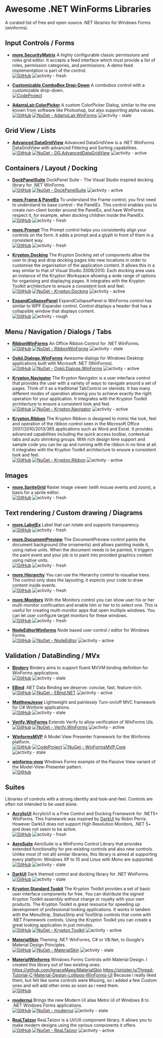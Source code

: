 # Awesome .NET WinForms Libraries

A curated list of free and open-source .NET libraries for Windows Forms (winforms).

## Input Controls / Forms

* **[more.SecurityMatrix](https://github.com/tstih/more#securitymatrix)**
  A highly configurable classic permissions and roles grid editor. It accepts a feed interface which must provide a list of roles, permission categories, and permissions. A demo feed implementation is part of the control.  
  [![GitHub](https://img.shields.io/static/v1?label=&message=Github&color=181717&logo=GitHub)](https://github.com/tstih/more#securitymatrix)
  ![activity - fresh](https://img.shields.io/badge/activity-fresh-00ACC1)

* **[Customizable ComboBox Drop-Down](https://www.codeproject.com/Articles/25471/Customizable-ComboBox-Drop-Down)**
  A combobox control with a customizable drop-down.  
  [![CodeProject](https://img.shields.io/badge/CodeProject-333?logo=codeproject&logoColor=FF9900)](https://www.codeproject.com/Articles/25471/Customizable-ComboBox-Drop-Down)

* **[AdamsLair.ColorPicker](https://github.com/AdamsLair/winforms)**
  A custom ColorPicker Dialog, similar to the one known from software like Photoshop, but also supporting alpha values.  
  [![GitHub](https://img.shields.io/static/v1?label=&message=Github&color=181717&logo=GitHub)](https://github.com/AdamsLair/winforms)
  [![NuGet - AdamsLair.WinForms](https://img.shields.io/badge/NuGet-AdamsLair.WinForms-blue?logo=nuget)](https://www.nuget.org/packages/AdamsLair.WinForms/)
  ![activity - stale](https://img.shields.io/badge/activity-stale-lightgray)

## Grid View / Lists

* **[Advanced DataGridView](https://github.com/davidegironi/advanceddatagridview)**
  Advanced DataGridView is a .NET WinForms DataGridView with advanced Filtering and Sorting capabilities.  
  [![GitHub](https://img.shields.io/static/v1?label=&message=Github&color=181717&logo=GitHub)](davidegironi/advanceddatagridview)
  [![NuGet - DG.AdvancedDataGridView](https://img.shields.io/badge/NuGet-DG.AdvancedDataGridView-blue?logo=nuget)](https://www.nuget.org/packages/DG.AdvancedDataGridView/)
  ![activity - active](https://img.shields.io/badge/activity-active-2ea44f)

## Containers / Layout / Docking

* **[DockPanelSuite](https://github.com/dockpanelsuite/dockpanelsuite)**
  DockPanel Suite - The Visual Studio inspired docking library for .NET WinForms.  
  [![GitHub](https://img.shields.io/static/v1?label=&message=Github&color=181717&logo=GitHub)](https://github.com/dockpanelsuite/dockpanelsuite)
  [![NuGet - DockPanelSuite](https://img.shields.io/badge/NuGet-DockPanelSuite-blue?logo=nuget)](https://www.nuget.org/packages/DockPanelSuite/)
  ![activity - active](https://img.shields.io/badge/activity-active-2ea44f)

* **[more.Frame & PanelEx](https://github.com/tstih/more#frame)**
  To understand the Frame control, you first need to understand its base control - the PanelEx.
  This control enables you to create non-client border around the PanelEx, and have WinForms respect it, for example, when docking children inside the PanelEx.  
  [![GitHub](https://img.shields.io/static/v1?label=&message=Github&color=181717&logo=GitHub)](https://github.com/tstih/more)
  ![activity - fresh](https://img.shields.io/badge/activity-fresh-00ACC1)

* **[more.Prompt](https://github.com/tstih/more#prompt)**
  The Prompt control helps you consistently align your controls on the form. It adds a prompt and a glyph in front of them in a consistent way.  
  [![GitHub](https://img.shields.io/static/v1?label=&message=Github&color=181717&logo=GitHub)](https://github.com/tstih/more)
  ![activity - fresh](https://img.shields.io/badge/activity-fresh-00ACC1)
  
* **[Krypton.Docking](https://github.com/Krypton-Suite/Standard-Toolkit)**
  The Krypton Docking set of components allow the user to drag and drop docking pages into new locations in order to customise the organisation of the application content. It allows this in a way similar to that of Visual Studio 2008/2010. Each docking area uses an instance of the Krypton Workspace allowing a wide range of options for organising and displaying pages. It integrates with the Krypton Toolkit architecture to ensure a consistent look and feel.  
  [![GitHub](https://img.shields.io/badge/GitHub-181717?logo=GitHub)](https://github.com/Krypton-Suite/Standard-Toolkit)
  [![NuGet - Krypton.Docking](https://img.shields.io/badge/NuGet-Krypton.Docking-blue?logo=nuget)](https://www.nuget.org/packages/Krypton.Docking/)
  ![activity - active](https://img.shields.io/badge/activity-active-2ea44f)

* **[ExpandCollapsePanel](https://github.com/alexander-makarov/ExpandCollapsePane)**
  ExpandCollapsePanel is WinForms control has similar to WPF Expander control. Control displays a header that has a collapsible window that displays content.  
  [![GitHub](https://img.shields.io/badge/GitHub-181717?logo=GitHub)](https://github.com/alexander-makarov/ExpandCollapsePanel)
  ![activity - rough](https://img.shields.io/badge/activity-rough-981E32)

## Menu / Navigation / Dialogs / Tabs

* **[RibbonWinForms](https://github.com/RibbonWinForms/RibbonWinForms)**
  An Office Ribbon Control for .NET WinForms.  
  [![GitHub](https://img.shields.io/static/v1?label=&message=Github&color=181717&logo=GitHub)](https://github.com/RibbonWinForms/RibbonWinForms)
  [![NuGet - RibbonWinForms](https://img.shields.io/badge/NuGet-RibbonWinForms-blue?logo=nuget)](https://www.nuget.org/packages/RibbonWinForms/)
  ![activity - stale](https://img.shields.io/badge/activity-stale-lightgray)

* **[Ookii.Dialogs.WinForms](https://github.com/ookii-dialogs/ookii-dialogs-winforms)**
  Awesome dialogs for Windows Desktop applications built with Microsoft .NET (WinForms).  
  [![GitHub](https://img.shields.io/static/v1?label=&message=Github&color=181717&logo=GitHub)](https://github.com/ookii-dialogs/ookii-dialogs-winforms)
  [![NuGet - Ookii.Dialogs.WinForms](https://img.shields.io/badge/NuGet-Ookii.Dialogs.WinForms-blue?logo=nuget)](https://www.nuget.org/packages/Ookii.Dialogs.WinForms/)
  ![activity - active](https://img.shields.io/badge/activity-active-2ea44f)
  
* **[Krypton.Navigator](https://github.com/Krypton-Suite/Standard-Toolkit)**
  The Krypton Navigator is a user interface control that provides the user with a variety of ways to navigate around a set of pages. Think of it as a traditional TabControl on steroids. It has many different modes of operation allowing you to achieve exactly the right operation for your application. It integrates with the Krypton Toolkit architecture to ensure a consistent look and feel.  
  [![GitHub](https://img.shields.io/badge/GitHub-181717?logo=GitHub)](https://github.com/Krypton-Suite/Standard-Toolkit)
  [![NuGet - Krypton.Navigator](https://img.shields.io/badge/NuGet-Krypton.Navigator-blue?logo=nuget)](https://www.nuget.org/packages/Krypton.Navigator/)
  ![activity - active](https://img.shields.io/badge/activity-active-2ea44f)
  
* **[Krypton.Ribbon](https://github.com/Krypton-Suite/Standard-Toolkit)**
  The Krypton Ribbon is designed to mimic the look, feel and operation of the ribbon control seen in the Microsoft Office 2007/2010/2013/365 applications such as Word and Excel. It provides advanced capabilities including the quick access toolbar, contextual tabs and auto shrinking groups. With rich design time support and sample code you can be up and running with the ribbon in no time at all. It integrates with the Krypton Toolkit architecture to ensure a consistent look and feel.  
  [![GitHub](https://img.shields.io/badge/GitHub-181717?logo=GitHub)](https://github.com/Krypton-Suite/Standard-Toolkit)
  [![NuGet - Krypton.Ribbon](https://img.shields.io/badge/NuGet-Krypton.Ribbon-blue?logo=nuget)](https://www.nuget.org/packages/Krypton.Ribbon/)
  ![activity - active](https://img.shields.io/badge/activity-active-2ea44f)
  
## Images

* **[more.SpriteGrid](https://github.com/tstih/more#spritegrid)**
  Raster image viewer (with mouse events and zoom), a basis for a sprite editor.  
  [![GitHub](https://img.shields.io/static/v1?label=&message=Github&color=181717&logo=GitHub)](https://github.com/tstih/more#spritegrid)
  ![activity - fresh](https://img.shields.io/badge/activity-fresh-00ACC1)

## Text rendering / Custom drawing / Diagrams

* **[more.LabelEx](https://github.com/tstih/more#labelex)**
  Label that can rotate and supports transparency.  
  [![GitHub](https://img.shields.io/static/v1?label=&message=Github&color=181717&logo=GitHub)](https://github.com/tstih/more#labelex)
  ![activity - fresh](https://img.shields.io/badge/activity-fresh-00ACC1)

* **[more.DocumentPreview](https://github.com/tstih/more#documentpreview)**
  The DocumentPreview control paints the document background (the ornaments) and allows painting inside it, using native units. When the document needs to be painted, it triggers the paint event and your job is to paint into provided graphics context using native units.  
  [![GitHub](https://img.shields.io/static/v1?label=&message=Github&color=181717&logo=GitHub)](https://github.com/tstih/more#documentpreview)
  ![activity - fresh](https://img.shields.io/badge/activity-fresh-00ACC1)

* **[more.Hierarchy](https://github.com/tstih/more#hierarchy)**
  You can use the Hierarchy control to visualise trees. The control only does the layouting; it expects your code to draw content inside events.  
  [![GitHub](https://img.shields.io/static/v1?label=&message=Github&color=181717&logo=GitHub)](https://github.com/tstih/more#hierarchy)
  ![activity - fresh](https://img.shields.io/badge/activity-fresh-00ACC1)

* **[more.Monitors](https://github.com/tstih/more#monitors)**
  With the Monitors control you can show user his or her multi-monitor confiruation and enable him or her to to select one. This is useful for creating multi-monitor apps that open multiple windows. You can let user configure target monitors for these windows.  
  [![GitHub](https://img.shields.io/static/v1?label=&message=Github&color=181717&logo=GitHub)](https://github.com/tstih/more#monitors)
  ![activity - fresh](https://img.shields.io/badge/activity-fresh-00ACC1)

* **[NodeEditorWinforms](https://github.com/komorra/NodeEditorWinforms)**
  Node based user control / editor for Windows Forms.  
  [![GitHub](https://img.shields.io/static/v1?label=&message=Github&color=181717&logo=GitHub)](https://github.com/komorra/NodeEditorWinforms)
  [![NuGet - NodeEditor](https://img.shields.io/badge/NuGet-NodeEditor-blue?logo=nuget)](https://www.nuget.org/packages/NodeEditor/)
  ![activity - active](https://img.shields.io/badge/activity-active-2ea44f)

## Validation / DataBinding / MVx

* **[Bindery](https://github.com/Parametric/Bindery)**
  Bindery aims to support fluent MVVM binding definition for WinForms applications.  
  [![GitHub](https://img.shields.io/static/v1?label=&message=Github&color=181717&logo=GitHub)](https://github.com/Parametric/Bindery)
  ![activity - stale](https://img.shields.io/badge/activity-stale-lightgray)

* **[EBind](https://github.com/SIDOVSKY/EBind)**
  .NET Data Binding we deserve: concise, fast, feature-rich.  
  [![GitHub](https://img.shields.io/static/v1?label=&message=Github&color=181717&logo=GitHub)](https://github.com/SIDOVSKY/EBind)
  [![NuGet - EBind.NET](https://img.shields.io/badge/NuGet-EBind.NET-blue?logo=nuget)](https://www.nuget.org/packages/EBind.NET/)
  ![activity - active](https://img.shields.io/badge/activity-active-2ea44f)
  
* **[MatthewJesse](https://github.com/Richardmjxhx/MatthewJesse)**
  Lightweight and painlessly Turn-on/off MVC framework for C# Winform applications.  
  [![GitHub](https://img.shields.io/static/v1?label=&message=Github&color=181717&logo=GitHub)](https://github.com/Richardmjxhx/MatthewJesse)
  ![activity - stale](https://img.shields.io/badge/activity-stale-lightgray)

* **[Verify.WinForms](https://github.com/VerifyTests/Verify.WinForms)**
  Extends Verify to allow verification of WinForms UIs.  
  [![GitHub](https://img.shields.io/static/v1?label=&message=Github&color=181717&logo=GitHub)](https://github.com/VerifyTests/Verify.WinForms)
  [![NuGet - Verify.WinForms](https://img.shields.io/badge/NuGet-Verify.WinForms-blue?logo=nuget)](https://www.nuget.org/packages/Verify.WinForms/)
  ![activity - active](https://img.shields.io/badge/activity-active-2ea44f)
  
* **[WinformsMVP](https://github.com/DavidRogersDev/WinformsMVP)**
  A Model View Presenter framework for the Winforms platform.  
  [![GitHub](https://img.shields.io/static/v1?label=&message=Github&color=181717&logo=GitHub)](https://github.com/DavidRogersDev/WinformsMVP)
  [![CodeProject](https://img.shields.io/badge/CodeProject-333?logo=codeproject&logoColor=FF9900)](https://www.codeproject.com/Articles/522809/WinForms-MVP-An-MVP-Framework-for-WinForms)
  [![NuGet - WinFormsMVP.Core](https://img.shields.io/badge/NuGet-WinFormsMVP.Core-blue?logo=nuget)](https://www.nuget.org/packages/WinFormsMVP.Core/)
  ![activity - stale](https://img.shields.io/badge/activity-stale-lightgray)

* **[winforms-mvp](https://github.com/mrts/winforms-mvp)**
  Windows Forms example of the Passive View variant of the Model-View-Presenter pattern.  
  [![GitHub](https://img.shields.io/static/v1?label=&message=Github&color=181717&logo=GitHub)](https://github.com/mrts/winforms-mvp)

## Suites

Libraries of controls with a strong identity and look-and-feel.
Controls are often not intended to be used alone.

* **[AcrylicUI](https://github.com/colhountech/AcrylicUI)**
  AcrylicUI is a Free Control and Docking Framework for .NET5+ WinForms.
  This framework was inspired by [DarkUI](https://github.com/RobinPerris/DarkUI) by Robin Perris. However DarkUI does not support High Resolution Monitors, .NET 5+ and does not seem to be active.  
  [![GitHub](https://img.shields.io/static/v1?label=&message=Github&color=181717&logo=GitHub)](https://github.com/colhountech/AcrylicUI)
  ![activity - fresh](https://img.shields.io/badge/activity-fresh-00ACC1)

* **[AeroSuite](https://github.com/stefan-baumann/AeroSuite)**
  AeroSuite is a WinForms Control Library that provides extended functionality for pre-existing controls and also new controls. Unlike most (if not all) similar libraries, this library is aimed at supporting every platform: Windows XP to 10 and Linux with Mono are supported.  
  [![GitHub](https://img.shields.io/static/v1?label=&message=Github&color=181717&logo=GitHub)](https://github.com/stefan-baumann/AeroSuite)
  ![activity - stale](https://img.shields.io/badge/activity-stale-lightgray)

* **[DarkUI](https://github.com/RobinPerris/DarkUI)**
  Dark themed control and docking library for .NET WinForms.  
  [![GitHub](https://img.shields.io/static/v1?label=&message=Github&color=181717&logo=GitHub)](https://github.com/RobinPerris/DarkUI)
  ![activity - stale](https://img.shields.io/badge/activity-stale-lightgray)
  
* **[Krypton Standard Tookit](https://github.com/Krypton-Suite/Standard-Toolkit)**
  The Krypton Toolkit provides a set of basic user interface components for free. You can distribute the signed Krypton Toolkit assembly without charge or royalty with your own products. The Krypton Toolkit is great resource for speeding up development of professional looking applications. It works in tandem with the MenuStrip, StatusStrip and ToolStrip controls that come with .NET Framework controls. Using the Krypton Toolkit you can create a great looking application in just minutes.  
  [![GitHub](https://img.shields.io/badge/GitHub-181717?logo=GitHub)](https://github.com/Krypton-Suite/Standard-Toolkit)
  [![NuGet - Krypton.Toolkit](https://img.shields.io/badge/NuGet-Krypton.Toolkit-blue?logo=nuget)](https://www.nuget.org/packages/Krypton.Toolkit/)
  ![activity - active](https://img.shields.io/badge/activity-active-2ea44f)

* **[MaterialSkin](https://github.com/IgnaceMaes/MaterialSkin)**
  Theming .NET WinForms, C# or VB.Net, to Google's Material Design Principles.  
  [![GitHub](https://img.shields.io/static/v1?label=&message=Github&color=181717&logo=GitHub)](https://github.com/IgnaceMaes/MaterialSkin)
  [![NuGet - MaterialSkin](https://img.shields.io/badge/NuGet-MaterialSkin-blue?logo=nuget)](https://www.nuget.org/packages/MaterialSkin/)
  ![activity - stale](https://img.shields.io/badge/activity-stale-lightgray)

* **[MaterialWinforms](https://github.com/glm9637/MaterialWinforms)**
  Windows Forms Controls with Material Design. I created this library out of two existing ones: https://github.com/IgnaceMaes/MaterialSkin https://sinister.ly/Thread-Tutorial-C-Material-Design-Lollipop-WinForms-UI Because i really liked them, but felt like some controls were Missing, so i added a few Custom ones and will add other ones as soon as i need them.  
  [![GitHub](https://img.shields.io/badge/GitHub-181717?logo=GitHub)](https://github.com/glm9637/MaterialWinforms)

* **[modernui](https://github.com/peters/winforms-modernui)**
  Brings the new Modern UI alias Metro UI of Windows 8 to .NET Windows Forms applications.  
  [![GitHub](https://img.shields.io/static/v1?label=&message=Github&color=181717&logo=GitHub)](https://github.com/peters/winforms-modernui)
  [![NuGet - modernui](https://img.shields.io/badge/NuGet-modernui-blue?logo=nuget)](https://www.nuget.org/packages/modernui/)
  ![activity - stale](https://img.shields.io/badge/activity-stale-lightgray)
  
* **[ReaLTaiizor](https://github.com/Taiizor/ReaLTaiizor)**
  ReaLTaiizor is a UI/UX component library. It allows you to make modern designs using the various components it offers.  
  [![GitHub](https://img.shields.io/badge/GitHub-181717?logo=GitHub)](https://github.com/Taiizor/ReaLTaiizor)
  [![NuGet - ReaLTaiizor](https://img.shields.io/badge/NuGet-ReaLTaiizor-blue?logo=nuget)](https://www.nuget.org/packages/ReaLTaiizor/)
  ![activity - active](https://img.shields.io/badge/activity-active-2ea44f)

<!--

Badges, created using https://michaelcurrin.github.io/badge-generator/#/generic and https://simpleicons.org/

CodeProject badge:
[![Code - Project](https://img.shields.io/static/v1?label=Code&message=Project&color=FF9900&logo=CodeProject&logoColor=f90)](https://)


-->
